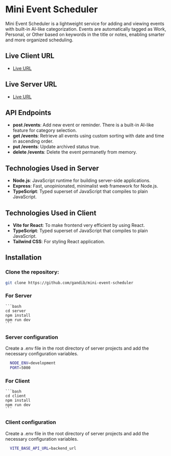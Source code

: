 # Mini Event Scheduler

Mini Event Scheduler is a lightweight service for adding and viewing events with built-in AI-like categorization. Events are automatically tagged as Work, Personal, or Other based on keywords in the title or notes, enabling smarter and more organized scheduling.

## Live Client URL

- [Live URL](https://mini-event-scheduler.vercel.app/)

## Live Server URL

- [Live URL](https://mini-event-scheduler-server.vercel.app/)

## API Endpoints

- **post /events**: Add new event or reminder. There is a built-in AI-like feature for category selection.
- **get /events**: Retrieve all events using custom sorting with date and time in ascending order.
- **put /events**: Update archived status true.
- **delete /events**: Delete the event permanetly from memory.

## Technologies Used in Server

- **Node.js**: JavaScript runtime for building server-side applications.
- **Express**: Fast, unopinionated, minimalist web framework for Node.js.
- **TypeScript**: Typed superset of JavaScript that compiles to plain JavaScript.

## Technologies Used in Client

- **Vite for React**: To make frontend very efficient by using React.
- **TypeScript**: Typed superset of JavaScript that compiles to plain JavaScript.
- **Tailwind CSS**: For styling React application.

## Installation

### Clone the repository:

```bash
git clone https://github.com/gandib/mini-event-scheduler
```

### For Server

    ```bash
    cd server
    npm install
    npm run dev
    ```

### Server configuration

Create a .env file in the root directory of server projects and add the necessary configuration variables.

```bash
  NODE_ENV=development
  PORT=5000
```

### For Client

    ```bash
    cd client
    npm install
    npm run dev
    ```

### Client configuration

Create a .env file in the root directory of server projects and add the necessary configuration variables.

```bash
  VITE_BASE_API_URL=backend_url
```
